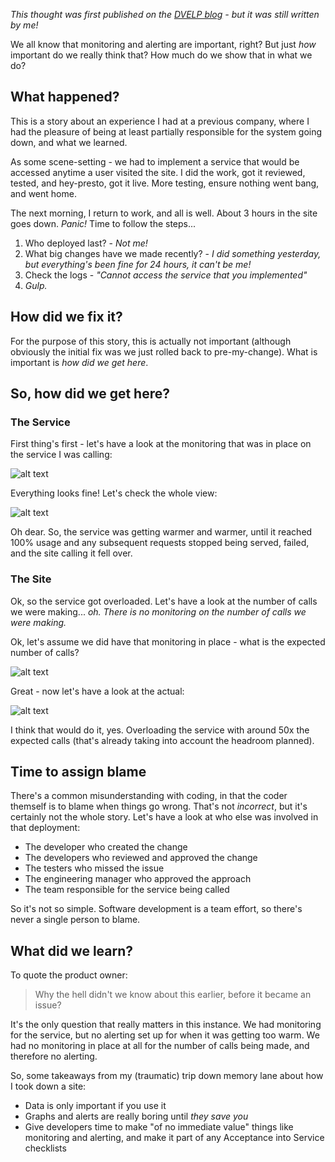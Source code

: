 _This thought was first published on the [DVELP blog](https://dvelp.co.uk/articles/monitoring-and-alerting) - but it was still written by me!_

We all know that monitoring and alerting are important, right? But just _how_ important do we really think that? How much do we show that in what we do?

## What happened?

This is a story about an experience I had at a previous company, where I had the pleasure of being at least partially responsible for the system going down, and what we learned.

As some scene-setting - we had to implement a service that would be accessed anytime a user visited the site. I did the work, got it reviewed, tested, and hey-presto, got it live. More testing, ensure nothing went bang, and went home.

The next morning, I return to work, and all is well. About 3 hours in the site goes down. _Panic!_ Time to follow the steps...

1. Who deployed last? - _Not me!_
2. What big changes have we made recently? - _I did something yesterday, but everything's been fine for 24 hours, it can't be me!_
3. Check the logs - _"Cannot access the service that you implemented"_
4. _Gulp._

## How did we fix it?

For the purpose of this story, this is actually not important (although obviously the initial fix was we just rolled back to pre-my-change). What is important is _how did we get here_.

## So, how did we get here?

### The Service

First thing's first - let's have a look at the monitoring that was in place on the service I was calling:

![alt text](https://dvelp-production.s3.amazonaws.com/uploads/image/file/176/x_large_1568038815-tol_service_initial.PNG "Service - Initial")

Everything looks fine! Let's check the whole view:

![alt text](https://dvelp-production.s3.amazonaws.com/uploads/image/file/177/x_large_1568038850-tol_service_final.PNG "Service - Final")

Oh dear. So, the service was getting warmer and warmer, until it reached 100% usage and any subsequent requests stopped being served, failed, and the site calling it fell over.

### The Site

Ok, so the service got overloaded. Let's have a look at the number of calls we were making... _oh. There is no monitoring on the number of calls we were making._

Ok, let's assume we did have that monitoring in place - what is the expected number of calls?

![alt text](https://dvelp-production.s3.amazonaws.com/uploads/image/file/178/x_large_1568038873-tol_site_expected.PNG "Site Expected")

Great - now let's have a look at the actual:

![alt text](https://dvelp-production.s3.amazonaws.com/uploads/image/file/179/x_large_1568038897-tol_site_actual.PNG "Site Actual")

I think that would do it, yes. Overloading the service with around 50x the expected calls (that's already taking into account the headroom planned).

## Time to assign blame

There's a common misunderstanding with coding, in that the coder themself is to blame when things go wrong. That's not _incorrect_, but it's certainly not the whole story. Let's have a look at who else was involved in that deployment:

- The developer who created the change
- The developers who reviewed and approved the change
- The testers who missed the issue
- The engineering manager who approved the approach
- The team responsible for the service being called

So it's not so simple. Software development is a team effort, so there's never a single person to blame.

## What did we learn?

To quote the product owner:

> Why the hell didn't we know about this earlier, before it became an issue?

It's the only question that really matters in this instance. We had monitoring for the service, but no alerting set up for when it was getting too warm. We had no monitoring in place at all for the number of calls being made, and therefore no alerting.

So, some takeaways from my (traumatic) trip down memory lane about how I took down a site:

- Data is only important if you use it
- Graphs and alerts are really boring until _they save you_
- Give developers time to make "of no immediate value" things like monitoring and alerting, and make it part of any Acceptance into Service checklists
